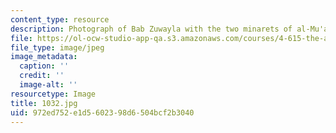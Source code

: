 ```yaml
---
content_type: resource
description: Photograph of Bab Zuwayla with the two minarets of al-Mu'ayyad.
file: https://ol-ocw-studio-app-qa.s3.amazonaws.com/courses/4-615-the-architecture-of-cairo-spring-2002/972ed752e1d5602398d6504bcf2b3040_1032.jpg
file_type: image/jpeg
image_metadata:
  caption: ''
  credit: ''
  image-alt: ''
resourcetype: Image
title: 1032.jpg
uid: 972ed752-e1d5-6023-98d6-504bcf2b3040
---
```

